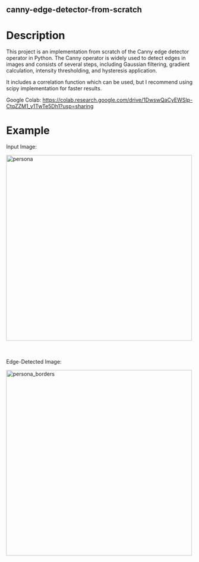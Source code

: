 ## canny-edge-detector-from-scratch

# Description

This project is an implementation from scratch of the Canny edge detector operator in Python. 
The Canny operator is widely used to detect edges in images and consists of several steps, including Gaussian filtering, 
gradient calculation, intensity thresholding, and hysteresis application.

It includes a correlation function which can be used, but I recommend using scipy implementation for faster results.

Google Colab: https://colab.research.google.com/drive/1DwswQaCyEWSIp-CtqZZM1_y1TwTe5Dh1?usp=sharing

# Example

Input Image:

<img src="https://github.com/javipzv/canny-edge-detector-from-scratch/assets/90279135/6f17c75b-da41-40b7-ab0e-a75b342838d0" width="500" alt="persona">

<br><br>
Edge-Detected Image:

<img src="https://github.com/javipzv/canny-edge-detector-from-scratch/assets/90279135/97a567bf-a901-4dd2-b720-9790c79045f9" width="500" alt="persona_borders">


